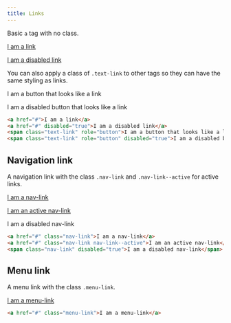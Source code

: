 ```yaml
---
title: Links
---
```


Basic `a` tag with no class.

<a href="#">I am a link</a>

<a href="#" disabled="true">I am a disabled link</a>

You can also apply a class of `.text-link` to other tags so they can have the same styling as links.

<span class="text-link" role="button">I am a button that looks like a link</span>

<span class="text-link" role="button" disabled="true">I am a disabled button that looks like a link</span>

```html
<a href="#">I am a link</a>
<a href="#" disabled="true">I am a disabled link</a>
<span class="text-link" role="button">I am a button that looks like a link</span>
<span class="text-link" role="button" disabled="true">I am a disabled button that looks like a link</span>
```

## Navigation link

A navigation link with the class `.nav-link` and `.nav-link--active` for active links.

<a href="#" class="nav-link">I am a nav-link</a>

<a href="#" class="nav-link nav-link--active">I am an active nav-link</a>

<span class="nav-link" disabled="true">I am a disabled nav-link</span>

```html
<a href="#" class="nav-link">I am a nav-link</a>
<a href="#" class="nav-link nav-link--active">I am an active nav-link</a>
<span class="nav-link" disabled="true">I am a disabled nav-link</span>
```

## Menu link

A menu link with the class `.menu-link`.

<a href="#" class="menu-link">I am a menu-link</a>

```html
<a href="#" class="menu-link">I am a menu-link</a>
```
